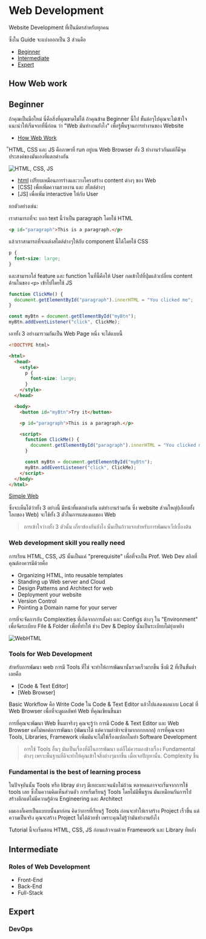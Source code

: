 # Web Development

Website Development ที่เป็นมิตรสำหรับทุกคน

ซึ่งใน Guide จะแบ่งออกเป็น 3 ส่วนคือ

- [Beginner](#beginner)
- [Intermediate](#intermediate)
- [Expert](#expert)


## How Web work
## Beginner

ถ้าคุณเป็นมือใหม่ นี่คือสิ่งที่คุณขาดไม่ได้ ถ้าคุณข้าม Beginner นี้ไป ขั้นต่อๆไปคุณจะไม่เข้าใจ แนะนำให้เริ่มจากที่นี่ก่อน ว่า "Web มันทำงานยังไง" เพื่อรู้พื้นฐานการทำงานของ Website

- [How Web Work](How-Web-Work/README.md)

็HTML, CSS และ JS คือภาษาที่ run อยู่บน Web Browser ทั้ง 3 ทำงานร่วกันแต่ก็มีจุดประสงค์ของมันเองที่แตกต่างกัน

![HTML, CSS, JS](media/image/html-css-javascript-905348.png)

- [html](html.md) เปรียบเหมือนการร่างและวางโครงสร้าง content ต่างๆ ของ Web
- [CSS] เพื่อเพิ่มความสวยงาน และ สไตล์ต่างๆ
- [JS] เพื่อเพิ่ม interactive ให้กับ User

ยกตัวอย่างเช่น:

เราสามารถที่จะ บอก text นี้ว่าเป็น paragraph โดยใช้ HTML

```html
<p id="paragraph">This is a paragraph.</p>
```

แล้วเราสามารถที่จะแต่งสไตล์ต่างๆให้กับ component นี้ได้โดยใช้ CSS

```css
p {
  font-size: large;
}
```

และสามารถใส่ feature และ function ในที่นี้คือให้ User กดเข้าไปที่ปุ่มแล้วเปลี่ยน content ด้านในของ `<p>` เข้าไปโดยใช้ JS

```js
function ClickMe() {
  document.getElementById("paragraph").innerHTML = "You clicked me";
}

const myBtn = document.getElementById("myBtn");
myBtn.addEventListener("click", ClickMe);
```

เอาทั้ง 3 อย่างมารวมกันเป็น Web Page หนึ่ง จะได้แบบนี้

```html
<!DOCTYPE html>

<html>
  <head>
    <style>
      p {
        font-size: large;
      }
    </style>
  </head>

  <body>
    <button id="myBtn">Try it</button>

    <p id="paragraph">This is a paragraph.</p>

    <script>
      function ClickMe() {
        document.getElementById("paragraph").innerHTML = "You clicked me";
      }

      const myBtn = document.getElementById("myBtn");
      myBtn.addEventListener("click", ClickMe);
    </script>
  </body>
</html>
```

[Simple Web](source/html/index.html)

ซึ่งจะเห็นได้ว่าทั้ง 3 อย่างนี้ มีหน้าที่แตกต่างกัน แต่ทำงานร่วมกัน ซึ่ง website ส่วนใหญ่(เกือบทั้งโลกของ Web) จะใช้ทั้ง 3 ตัวในการแสดงผลของ Web

> การเข้าใจว่างทั้ง 3 ตัวนั้น เกี่ยวข้องกันยังไง นั้นเป็นก้าวแรกสำหรับการพัฒนาเว็ปเบื้องต้น

### Web development skill you really need

การเรียน HTML, CSS, JS นั้นเป็นแค่ "prerequisite" เพื่อที่จะเป็น Prof. Web Dev สกิลที่คุณต้องควรมีด้วยคือ

- Organizing HTML, into reusable templates
- Standing up Web server and Cloud 
- Design Patterns and Architect for web
- Deployment your website
- Version Control
- Pointing a Domain name for your server

การที่จะจัดการกับ Complexities ที่เกิดจากการตั้งค่า และ Configs ต่างๆ ใน "Environment"  เพื่อจัดระเบียบ File & Folder เพื่อที่ทำให้ ช่วง Dev & Deploy นั้นเป็นระเบียบไม่ยุ่งเหยิง

![WebHTML](media\image\languages-vs-web-dev-b849db.png)

### Tools for Web Development

สำหรับการพัฒนา web การมี Tools ที่ใช่ จะทำให้การพัฒนานั้นรวดเร็วมากขึ้น ซึ่งมี 2 ที่เป็นขั้นต่ำเลยคือ

- [Code & Text Editor]
- [Web Browser]

Basic Workflow คือ Write Code ใน Code & Text Editor แล้วไปแสดงผลแบบ Local ที่ Web Browser เพื่อที่จะดูผลลัพท์ Web ที่คุณเขียนขึ้นมา

การที่คุณจะพัฒนา Web ขึ้นมาจริงๆ คุณจะรู้ว่า การมี Code & Text Editor และ Web Browser แค่ไม่พอต่อการพัฒนา (พัฒนาได้ แต่ความล่าช้าจะช้ามากกกกกกก) การที่คุณจะหา Tools, Libraries, Framework เพิ่มมันจะไม่ใช่เรื่องแปลกในทำ Software Development

> การใช้ Tools อื่นๆ มันเป็นเรื่องที่ดีในการพัฒนา แต่ก็ไม่ควรมองข้างเรื่อง Fundamental ต่างๆ เพราะพื้นฐานที่ดีจะทำให้คุณเข้าใจสิ่งต่างๆมากขึ้น เมื่อเจอปัญหานั้น. Complexity ขึ้น


### Fundamental is the best of learning process

ในปัจจุบันนั้น Tools หรือ libray ต่างๆ มีเยอะแยะจนนับไม่ถ้วน หลายคนอาจจะเริ่มจากการใช้ tools เลย ซึ่งในความคิดเห็นส่วนตัว การเริ่มเรียนรู้ Tools โดยไม่มีพื้นฐาน มันเหมือนกันการไปสร้างตึกแต่ไม่มีความรู้ด้าน Engineering และ Architect 

ผมเองก็เคยเป็นแบบบนั้นมาก่อน คิดว่าการที่เรียนรู้ Tools ก่อนจะทำให้เราสร้าง Project เร็วขึ้น แต่ความเป็นจริง คุณจะสร้าง Project ไม่ได้ด้วยซ้ำ เพราะคุณไม่รู้ว่ามันทำงานยังไง

Tutorial นี้จะเริ่มสอน HTML, CSS, JS ก่อนแล้วจามด้วย Framework และ Library ทีหลัง

## Intermediate

### Roles of Web Development

- Front-End
- Back-End
- Full-Stack



## Expert

### DevOps
